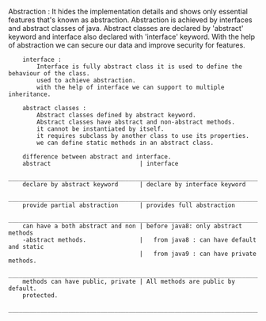 Abstraction :
        It hides the implementation details and shows only essential features that's known as abstraction.
        Abstraction is achieved by interfaces and abstract classes of java.
        Abstract classes are declared by 'abstract' keyword and interface also declared with 'interface' keyword.
        With the help of abstraction we can secure our data and improve security for features.

        interface :
            Interface is fully abstract class it is used to define the behaviour of the class.
            used to achieve abstraction.
            with the help of interface we can support to multiple inheritance.

        abstract classes :
            Abstract classes defined by abstract keyword.
            Abstract classes have abstract and non-abstract methods.
            it cannot be instantiated by itself.
            it requires subclass by another class to use its properties.
            we can define static methods in an abstract class.

        difference between abstract and interface.
        abstract                         | interface
        __________________________________________________________________________________________
        declare by abstract keyword      | declare by interface keyword
        __________________________________________________________________________________________
        provide partial abstraction      | provides full abstraction
        _________________________________________________________________________________________
        can have a both abstract and non | before java8: only abstract methods
        -abstract methods.               |   from java8 : can have default and static
                                         |   from java9 : can have private methods.
        __________________________________________________________________________________________
        methods can have public, private | All methods are public by default.
        protected.
        ______________________________________________________________________________________________